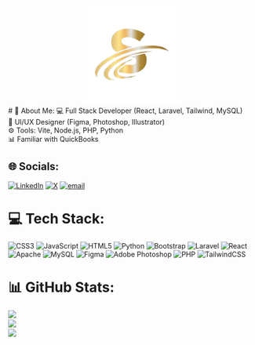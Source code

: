 <div align="center">
 <img src="./logo.png" width="200px" height="200px">
</div>
# 💫 About Me:
💻 Full Stack Developer (React, Laravel, Tailwind, MySQL)<br>🎨 UI/UX Designer (Figma, Photoshop, Illustrator)<br>⚙️ Tools: Vite, Node.js, PHP, Python<br>📊 Familiar with QuickBooks


## 🌐 Socials:
[![LinkedIn](https://img.shields.io/badge/LinkedIn-%230077B5.svg?logo=linkedin&logoColor=white)](https://linkedin.com/in/www.linkedin.com/in/shaqayeq-temory-b5a993335) [![X](https://img.shields.io/badge/X-black.svg?logo=X&logoColor=white)](https://x.com/https://x.com/ShaqayeqTe54499)  [![email](https://img.shields.io/badge/Email-D14836?logo=gmail&logoColor=white)](mailto:edristemory33@gmail.com) 

# 💻 Tech Stack:
![CSS3](https://img.shields.io/badge/css3-%231572B6.svg?style=for-the-badge&logo=css3&logoColor=white) ![JavaScript](https://img.shields.io/badge/javascript-%23323330.svg?style=for-the-badge&logo=javascript&logoColor=%23F7DF1E) ![HTML5](https://img.shields.io/badge/html5-%23E34F26.svg?style=for-the-badge&logo=html5&logoColor=white) ![Python](https://img.shields.io/badge/python-3670A0?style=for-the-badge&logo=python&logoColor=ffdd54) ![Bootstrap](https://img.shields.io/badge/bootstrap-%238511FA.svg?style=for-the-badge&logo=bootstrap&logoColor=white) ![Laravel](https://img.shields.io/badge/laravel-%23FF2D20.svg?style=for-the-badge&logo=laravel&logoColor=white) ![React](https://img.shields.io/badge/react-%2320232a.svg?style=for-the-badge&logo=react&logoColor=%2361DAFB) ![Apache](https://img.shields.io/badge/apache-%23D42029.svg?style=for-the-badge&logo=apache&logoColor=white) ![MySQL](https://img.shields.io/badge/mysql-4479A1.svg?style=for-the-badge&logo=mysql&logoColor=white) ![Figma](https://img.shields.io/badge/figma-%23F24E1E.svg?style=for-the-badge&logo=figma&logoColor=white) ![Adobe Photoshop](https://img.shields.io/badge/adobe%20photoshop-%2331A8FF.svg?style=for-the-badge&logo=adobe%20photoshop&logoColor=white) ![PHP](https://img.shields.io/badge/php-%23777BB4.svg?style=for-the-badge&logo=php&logoColor=white) ![TailwindCSS](https://img.shields.io/badge/tailwindcss-%2338B2AC.svg?style=for-the-badge&logo=tailwind-css&logoColor=white)
# 📊 GitHub Stats:
![](https://github-readme-stats.vercel.app/api?username=Shaqayeqtemori&theme=dark&hide_border=true&include_all_commits=true&count_private=true)<br/>
![](https://nirzak-streak-stats.vercel.app/?user=Shaqayeqtemori&theme=dark&hide_border=true)<br/>
![](https://github-readme-stats.vercel.app/api/top-langs/?username=Shaqayeqtemori&theme=dark&hide_border=true&include_all_commits=true&count_private=true&layout=compact)

<!-- Proudly created with GPRM ( https://gprm.itsvg.in ) -->
 
